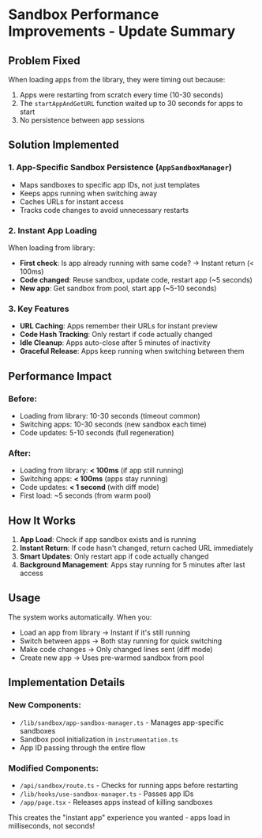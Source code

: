 # Sandbox Performance Improvements - Update Summary

## Problem Fixed
When loading apps from the library, they were timing out because:
1. Apps were restarting from scratch every time (10-30 seconds)
2. The `startAppAndGetURL` function waited up to 30 seconds for apps to start
3. No persistence between app sessions

## Solution Implemented

### 1. App-Specific Sandbox Persistence (`AppSandboxManager`)
- Maps sandboxes to specific app IDs, not just templates
- Keeps apps running when switching away
- Caches URLs for instant access
- Tracks code changes to avoid unnecessary restarts

### 2. Instant App Loading
When loading from library:
- **First check**: Is app already running with same code? → Instant return (< 100ms)
- **Code changed**: Reuse sandbox, update code, restart app (~5 seconds)
- **New app**: Get sandbox from pool, start app (~5-10 seconds)

### 3. Key Features
- **URL Caching**: Apps remember their URLs for instant preview
- **Code Hash Tracking**: Only restart if code actually changed
- **Idle Cleanup**: Apps auto-close after 5 minutes of inactivity
- **Graceful Release**: Apps keep running when switching between them

## Performance Impact

### Before:
- Loading from library: 10-30 seconds (timeout common)
- Switching apps: 10-30 seconds (new sandbox each time)
- Code updates: 5-10 seconds (full regeneration)

### After:
- Loading from library: **< 100ms** (if app still running)
- Switching apps: **< 100ms** (apps stay running)
- Code updates: **< 1 second** (with diff mode)
- First load: ~5 seconds (from warm pool)

## How It Works

1. **App Load**: Check if app sandbox exists and is running
2. **Instant Return**: If code hasn't changed, return cached URL immediately
3. **Smart Updates**: Only restart app if code actually changed
4. **Background Management**: Apps stay running for 5 minutes after last access

## Usage

The system works automatically. When you:
- Load an app from library → Instant if it's still running
- Switch between apps → Both stay running for quick switching
- Make code changes → Only changed lines sent (diff mode)
- Create new app → Uses pre-warmed sandbox from pool

## Implementation Details

### New Components:
- `/lib/sandbox/app-sandbox-manager.ts` - Manages app-specific sandboxes
- Sandbox pool initialization in `instrumentation.ts`
- App ID passing through the entire flow

### Modified Components:
- `/api/sandbox/route.ts` - Checks for running apps before restarting
- `/lib/hooks/use-sandbox-manager.ts` - Passes app IDs
- `/app/page.tsx` - Releases apps instead of killing sandboxes

This creates the "instant app" experience you wanted - apps load in milliseconds, not seconds!